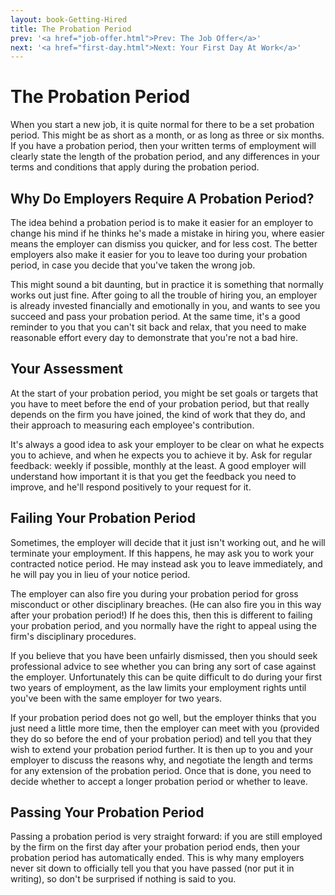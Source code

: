 ```yaml
---
layout: book-Getting-Hired
title: The Probation Period
prev: '<a href="job-offer.html">Prev: The Job Offer</a>'
next: '<a href="first-day.html">Next: Your First Day At Work</a>'
---
```


# The Probation Period

When you start a new job, it is quite normal for there to be a set probation period.  This might be as short as a month, or as long as three or six months.  If you have a probation period, then your written terms of employment will clearly state the length of the probation period, and any differences in your terms and conditions that apply during the probation period.

## Why Do Employers Require A Probation Period?

The idea behind a probation period is to make it easier for an employer to change his mind if he thinks he's made a mistake in hiring you, where easier means the employer can dismiss you quicker, and for less cost.  The better employers also make it easier for you to leave too during your probation period, in case you decide that you've taken the wrong job.

This might sound a bit daunting, but in practice it is something that normally works out just fine.  After going to all the trouble of hiring you, an employer is already invested financially and emotionally in you, and wants to see you succeed and pass your probation period.  At the same time, it's a good reminder to you that you can't sit back and relax, that you need to make reasonable effort every day to demonstrate that you're not a bad hire.

## Your Assessment

At the start of your probation period, you might be set goals or targets that you have to meet before the end of your probation period, but that really depends on the firm you have joined, the kind of work that they do, and their approach to measuring each employee's contribution.

It's always a good idea to ask your employer to be clear on what he expects you to achieve, and when he expects you to achieve it by.  Ask for regular feedback: weekly if possible, monthly at the least.  A good employer will understand how important it is that you get the feedback you need to improve, and he'll respond positively to your request for it.

## Failing Your Probation Period

Sometimes, the employer will decide that it just isn't working out, and he will terminate your employment.  If this happens, he may ask you to work your contracted notice period.  He may instead ask you to leave immediately, and he will pay you in lieu of your notice period.

The employer can also fire you during your probation period for gross misconduct or other disciplinary breaches.  (He can also fire you in this way after your probation period!)  If he does this, then this is different to failing your probation period, and you normally have the right to appeal using the firm's disciplinary procedures.

If you believe that you have been unfairly dismissed, then you should seek professional advice to see whether you can bring any sort of case against the employer.  Unfortunately this can be quite difficult to do during your first two years of employment, as the law limits your employment rights until you've been with the same employer for two years.

If your probation period does not go well, but the employer thinks that you just need a little more time, then the employer can meet with you (provided they do so before the end of your probation period) and tell you that they wish to extend your probation period further.  It is then up to you and your employer to discuss the reasons why, and negotiate the length and terms for any extension of the probation period.  Once that is done, you need to decide whether to accept a longer probation period or whether to leave.

## Passing Your Probation Period

Passing a probation period is very straight forward: if you are still employed by the firm on the first day after your probation period ends, then your probation period has automatically ended.  This is why many employers never sit down to officially tell you that you have passed (nor put it in writing), so don't be surprised if nothing is said to you.